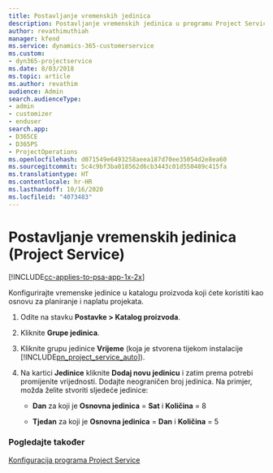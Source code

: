 ```yaml
---
title: Postavljanje vremenskih jedinica
description: Postavljanje vremenskih jedinica u programu Project Service
author: revathimuthiah
manager: kfend
ms.service: dynamics-365-customerservice
ms.custom:
- dyn365-projectservice
ms.date: 8/03/2018
ms.topic: article
ms.author: revathim
audience: Admin
search.audienceType:
- admin
- customizer
- enduser
search.app:
- D365CE
- D365PS
- ProjectOperations
ms.openlocfilehash: d071549e6493258aeea187d70ee35054d2e8ea60
ms.sourcegitcommit: 5c4c9bf3ba018562d6cb3443c01d550489c415fa
ms.translationtype: HT
ms.contentlocale: hr-HR
ms.lasthandoff: 10/16/2020
ms.locfileid: "4073483"
---
```

# <a name="set-up-time-units-project-service"></a>Postavljanje vremenskih jedinica (Project Service)

[!INCLUDE[cc-applies-to-psa-app-1x-2x](../includes/cc-applies-to-psa-app-1x-2x.md)]

Konfigurirajte vremenske jedinice u katalogu proizvoda koji ćete koristiti kao osnovu za planiranje i naplatu projekata.  
  
1. Odite na stavku **Postavke > Katalog proizvoda**.  
  
2. Kliknite **Grupe jedinica**.  
  
3. Kliknite grupu jedinice **Vrijeme** (koja je stvorena tijekom instalacije [!INCLUDE[pn_project_service_auto](../includes/pn-project-service-auto.md)]).  
  
4. Na kartici **Jedinice** kliknite **Dodaj novu jedinicu** i zatim prema potrebi promijenite vrijednosti. Dodajte neograničen broj jedinica. Na primjer, možda želite stvoriti sljedeće jedinice:  
  
   - **Dan** za koji je **Osnovna jedinica** = **Sat** i **Količina** = 8  
  
   - **Tjedan** za koji je **Osnovna jedinica** = **Dan** i **Količina** = 5  
  
### <a name="see-also"></a>Pogledajte također  
 [Konfiguracija programa Project Service](../psa/configure.md)
